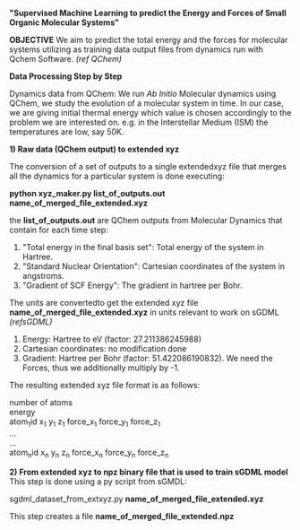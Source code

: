 **"Supervised Machine Learning to predict the Energy and Forces of Small Organic Molecular Systems"**


**OBJECTIVE**
We aim to predict the total energy and the forces for molecular systems utilizing as training data output files 
from dynamics run with Qchem Software. _(ref QChem)_


**Data Processing Step by Step**

Dynamics data from QChem:
We run _Ab Initio_ Molecular dynamics using QChem, we study the evolution of a molecular system in time. 
In our case, we are giving initial thermal energy which value is chosen accordingly to the problem we are interested on.
e.g. in the Interstellar Medium (ISM) the temperatures are low, say 50K. 

**1) Raw data (QChem output) to extended xyz**

The conversion of a set of outputs to a single extendedxyz file that merges all the dynamics for a particular system is done executing:

**python xyz_maker.py list_of_outputs.out name_of_merged_file_extended.xyz**

the **list_of_outputs.out** are QChem outputs from Molecular Dynamics that contain for each time step:
1)  "Total energy in the final basis set": Total energy of the system in Hartree. 
2)  "Standard Nuclear Orientation": Cartesian coordinates of the system in angstroms.
3)  "Gradient of SCF Energy": The gradient in hartree per Bohr.

The units are convertedto get the extended xyz file **name_of_merged_file_extended.xyz** in units relevant to work on sGDML _(refsGDML)_

1) Energy: Hartree to eV (factor:  27.211386245988)
2) Cartesian coordinates: no modification done
3) Gradient: Hartree per Bohr (factor: 51.422086190832). We need the Forces, thus we additionally multiply by -1.

The resulting extended xyz file format is as follows:  <br/>

number of atoms <br/>
energy <br/>
atom<sub>1</sub>id    x<sub>1</sub> y<sub>1</sub> z<sub>1</sub> force_x<sub>1</sub> force_y<sub>1</sub>   force_z<sub>1</sub>  <br/>
... <br/>
...  <br/>
atom<sub>n</sub>id    x<sub>n</sub> y<sub>n</sub> z<sub>n</sub> force_x<sub>n</sub> force_y<sub>n</sub>   force_z<sub>n</sub>  <br/>

**2) From extended xyz to npz binary file that is used to train sGDML model** 
This step is done using a py script from sGMDL: 

sgdml_dataset_from_extxyz.py **name_of_merged_file_extended.xyz** 

This step creates a file  **name_of_merged_file_extended.npz**

